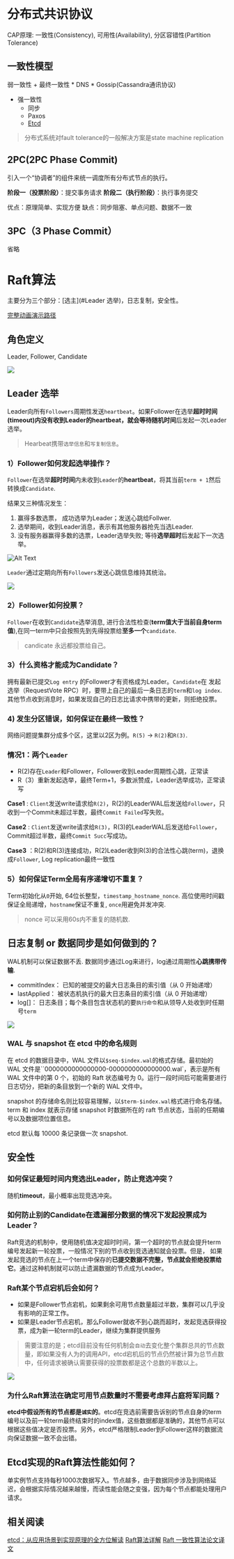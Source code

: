 # 分布式共识协议

CAP原理: 一致性(Consistency), 可用性(Availability), 分区容错性(Partition Tolerance)



## 一致性模型

弱一致性
    + 最终一致性
        * DNS
        * Gossip(Cassandra通讯协议)
- 强一致性
    + 同步
    + Paxos
    + [Etcd](#Raft算法)

> 分布式系统对fault tolerance的一般解决方案是state machine replication



## 2PC(2PC Phase Commit)

引入一个“协调者”的组件来统一调度所有分布式节点的执行。

**阶段一（投票阶段）**：提交事务请求
**阶段二（执行阶段）**：执行事务提交

优点：原理简单、实现方便
缺点：同步阻塞、单点问题、数据不一致



## 3PC（3 Phase Commit）

省略



# Raft算法

主要分为三个部分：[选主](#Leader 选举)，日志复制，安全性。

[完整动画演示路径](http://thesecretlivesofdata.com/raft/)

## 角色定义

 Leader, Follower, Candidate

![](https://d.pr/free/i/wtgP4Z+)



## Leader 选举

Leader向所有`Followers`周期性发送`heartbeat`。如果Follower在选举**超时时间(timeout)**内没有收到Leader的heartbeat，就会**等待随机时间**后发起一次Leader选举。

> Hearbeat携带`选举信息`和`写复制信息`。



### 1）Follower如何发起选举操作？

`Follower`在选举**超时时间**内未收到`Leader`的**heartbeat**，将其当前`term + 1`然后转换成`Candidate`.

结果又三种情况发生：  
1. 赢得多数选票， 成功选举为Leader；发送心跳给Follwer.
2. 选举期间，收到Leader消息，表示有其他服务器抢先当选Leader. 
3. 没有服务器赢得多数的选票，Leader选举失败; 等待**选举超时**后发起下一次选举。



![Alt Text](https://d.pr/free/i/j6GK27+)

`Leader`通过定期向所有`Followers`发送心跳信息维持其统治。

 ![](https://d.pr/free/i/ozizIi+)

### 2）Follower如何投票？

`Follower`在收到`Candidate`选举消息, 进行合法性检查(**term值大于当前自身term值**),在同一term中只会按照先到先得投票给**至多一个**`candidate`.

> candicate 永远都投票给自己。

### 3）什么资格才能成为Candidate？
拥有最新已提交`Log entry` 的Follower才有资格成为Leader。`Candidate`在 发起选举（RequestVote RPC）时，要带上自己的最后一条日志的`term`和`log index`. 其他节点收到消息时，如果发现自己的日志比请求中携带的更新，则拒绝投票。

### 4) 发生分区错误，如何保证在最终一致性？
网络问题提集群分成多个区，这里以2区为例。`R(5)` -> `R(2)`和`R(3)`.

### 情况1：两个`Leader`
- R(2)存在`Leader`和Follower，Follower收到Leader周期性心跳，正常读
- R（3）重新发起选举，最终Term+1，多数派赞成，Leader选举成功，正常读写

**Case1** : `Client`发送write请求给`R(2)`，R(2)的LeaderWAL后发送给`Follower`，只收到一个Commit未超过半数，最终`Commit Failed`写失败。

**Case2** :  `Client`发送write请求给`R(3)`，R(3)的LeaderWAL后发送给`Follower`，Commit超过半数，最终`Commit Succ`写成功。

**Case3** ：R(2)和R(3)连接成功，R(2)Leader收到R(3)的合法性心跳(term)，退换成`Follower`, Log replication最终一致性



### 5）如何保证Term全局有序递增切不重复？

Term初始化从`0`开始, 64位长整型，`timestamp_hostname_nonce`. 高位使用时间戳保证全局递增，`hostname`保证不重复, `once`用避免并发冲突.

> nonce 可以采用60s内不重复的随机数.
> 



## 日志复制 or 数据同步是如何做到的？

WAL机制可以保证数据不丢. 数据同步通过Log来进行，log通过周期性**心跳携带传输**.
- commitIndex： 已知的被提交的最大日志条目的索引值（从 0 开始递增）
- lastApplied： 被状态机执行的最大日志条目的索引值（从 0 开始递增）
- log[]： 日志条目；每个条目包含状态机的要`执行命令`和从领导人处收到时任期号`term`

![](https://d.pr/free/i/kdE1n5+)







### WAL 与 snapshot 在 etcd 中的命名规则

在 etcd 的数据目录中，WAL 文件以`$seq-$index.wal`的格式存储。最初始的 WAL 文件是``0000000000000000-0000000000000000.wal`，表示是所有 WAL 文件中的第 0 个，初始的 Raft 状态编号为 0。运行一段时间后可能需要进行日志切分，把新的条目放到一个新的 WAL 文件中。

snapshot 的存储命名则比较容易理解，以`$term-$index.wal`格式进行命名存储。term 和 index 就表示存储 snapshot 时数据所在的 raft 节点状态，当前的任期编号以及数据项位置信息。

etcd 默认每 10000 条记录做一次 snapshot.



## 安全性

### 如何保证最短时间内竞选出Leader，防止竞选冲突？

随机**timeout**，最小概率出现竞选冲突。



### 如何防止别的Candidate在遗漏部分数据的情况下发起投票成为Leader？

Raft竞选的机制中，使用随机值决定超时时间，第一个超时的节点就会提升term编号发起新一轮投票，一般情况下别的节点收到竞选通知就会投票。但是， 如果发起竞选的节点在上一个term中保存的**已提交数据不完整，节点就会拒绝投票给它**。通过这种机制就可以防止遗漏数据的节点成为Leader。



### Raft某个节点宕机后会如何？

- 如果是Follower节点宕机，如果剩余可用节点数量超过半数，集群可以几乎没有影响的正常工作。
- 如果是Leader节点宕机，那么Follower就收不到心跳而超时，发起竞选获得投票，成为新一轮term的Leader，继续为集群提供服务

> 需要注意的是；etcd目前没有任何机制会`自动`去变化整个集群总共的节点数量，即如果没有人为的调用API，etcd宕机后的节点仍然被计算为总节点数中，任何请求被确认需要获得的投票数都是这个总数的半数以上。

![](https://d.pr/free/i/kyxPJo+)



### 为什么Raft算法在确定可用节点数量时不需要考虑拜占庭将军问题？

**etcd中假设所有的节点都是`诚实`的**。etcd在竞选前需要告诉别的节点自身的term编号以及前一轮term最终结束时的index值，这些数据都是准确的，其他节点可以根据这些值决定是否投票。另外，etcd严格限制Leader到Follower这样的数据流向保证数据一致不会出错。



## Etcd实现的Raft算法性能如何？

单实例节点支持每秒1000次数据写入。节点越多，由于数据同步涉及到网络延迟，会根据实际情况越来越慢，而读性能会随之变强，因为每个节点都能处理用户请求。



## 相关阅读

[etcd：从应用场景到实现原理的全方位解读](https://www.infoq.cn/article/etcd-interpretation-application-scenario-implement-principle)
[Raft算法详解](https://zhuanlan.zhihu.com/p/32052223)
[Raft 一致性算法论文译文](https://www.infoq.cn/article/raft-paper)






















